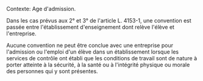 Contexte: Age d'admission.

Dans les cas prévus aux 2° et 3° de l'article L. 4153-1, une convention est passée entre l'établissement d'enseignement dont relève l'élève et l'entreprise.

Aucune convention ne peut être conclue avec une entreprise pour l'admission ou l'emploi d'un élève dans un établissement lorsque les services de contrôle ont établi que les conditions de travail sont de nature à porter atteinte à la sécurité, à la santé ou à l'intégrité physique ou morale des personnes qui y sont présentes.